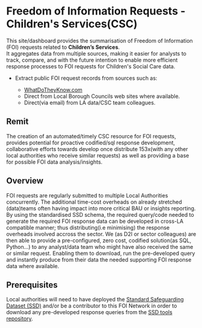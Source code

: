 
# Freedom of Information Requests - Children's Services(CSC)

This site/dashboard provides the summarisation of Freedom of Information (FOI) requests related to **Children’s Services**.  
It aggregates data from multiple sources, making it easier for analysts to track, compare, and with the future intention to enable more efficient response processes to FOI requests for Children's Social Care data.

- Extract public FOI request records from sources such as:  

    - [WhatDoTheyKnow.com](https://www.whatdotheyknow.com)   
    - Direct from Local Borough Councils web sites where available.
    - Direct(via email) from LA data/CSC team colleagues.  


## Remit
The creation of an automated/timely CSC resource for FOI requests, provides potential for proactive codified/sql response development, collaborative efforts towards develop once distribute 153x(with any other local authorities who receive similar requests) as well as providing a base for possible FOI data analysis/insights. 

## Overview
FOI requests are regularly submitted to multiple Local Authorities concurrently. The additional time-cost overheads on already stretched (data)teams often having impact into more critical BAU or insights reporting. By using the standardised SSD schema, the required query/code needed to generate the required FOI response data can be developed in cross-LA compatible manner; thus distributing(i.e minimising) the response overheads involved accross the sector. We (as D2I or sector colleagues) are then able to provide a pre-configured, zero cost, codified solution(as SQL, Python...) to any analyst/data team who might have also received the same or similar request.  Enabling them to download, run the pre-developed query and instantly produce from their data the needed supporting FOI response data where available. 

## Prerequisites
Local authorities will need to have deployed the [Standard Safeguarding Dataset (SSD)](https://data-to-insight.github.io/ssd-data-model/)
and/or be a contributor to this FOI Network in order to download any pre-developed response queries from the
[SSD tools repository](https://github.com/data-to-insight/ssd-data-model/tree/main/tools-ssd_foi_requests).


